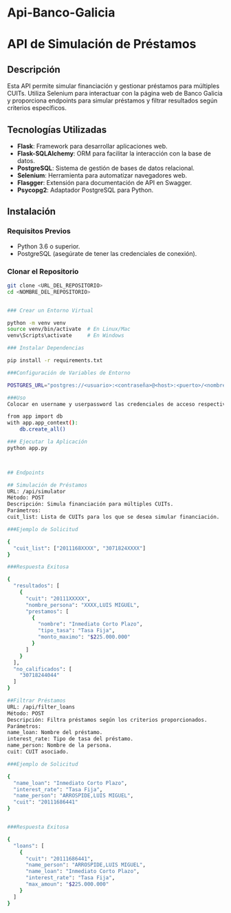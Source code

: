 # Api-Banco-Galicia

# API de Simulación de Préstamos

## Descripción

Esta API permite simular financiación y gestionar préstamos para múltiples CUITs. Utiliza Selenium para interactuar con la página web de Banco Galicia y proporciona endpoints para simular préstamos y filtrar resultados según criterios específicos.

## Tecnologías Utilizadas

- **Flask**: Framework para desarrollar aplicaciones web.
- **Flask-SQLAlchemy**: ORM para facilitar la interacción con la base de datos.
- **PostgreSQL**: Sistema de gestión de bases de datos relacional.
- **Selenium**: Herramienta para automatizar navegadores web.
- **Flasgger**: Extensión para documentación de API en Swagger.
- **Psycopg2**: Adaptador PostgreSQL para Python.

## Instalación

### Requisitos Previos

- Python 3.6 o superior.
- PostgreSQL (asegúrate de tener las credenciales de conexión).

### Clonar el Repositorio

```bash
git clone <URL_DEL_REPOSITORIO>
cd <NOMBRE_DEL_REPOSITORIO>


### Crear un Entorno Virtual

python -m venv venv
source venv/bin/activate  # En Linux/Mac
venv\Scripts\activate     # En Windows

### Instalar Dependencias

pip install -r requirements.txt

###Configuración de Variables de Entorno

POSTGRES_URL="postgres://<usuario>:<contraseña>@<host>:<puerto>/<nombre_base_datos>"

###Uso
Colocar en username y userpassword las credenciales de acceso respectivas

from app import db
with app.app_context():
    db.create_all()

### Ejecutar la Aplicación
python app.py



## Endpoints

## Simulación de Préstamos
URL: /api/simulator
Método: POST
Descripción: Simula financiación para múltiples CUITs.
Parámetros:
cuit_list: Lista de CUITs para los que se desea simular financiación.

###Ejemplo de Solicitud

{
  "cuit_list": ["2011168XXXX", "3071824XXXX"]
}

###Respuesta Exitosa

{
  "resultados": [
    {
      "cuit": "20111XXXXX",
      "nombre_persona": "XXXX,LUIS MIGUEL",
      "prestamos": [
        {
          "nombre": "Inmediato Corto Plazo",
          "tipo_tasa": "Tasa Fija",
          "monto_maximo": "$225.000.000"
        }
      ]
    }
  ],
  "no_calificados": [
    "30718244044"
  ]
}

##Filtrar Préstamos
URL: /api/filter_loans
Método: POST
Descripción: Filtra préstamos según los criterios proporcionados.
Parámetros:
name_loan: Nombre del préstamo.
interest_rate: Tipo de tasa del préstamo.
name_person: Nombre de la persona.
cuit: CUIT asociado.

###Ejemplo de Solicitud

{
  "name_loan": "Inmediato Corto Plazo",
  "interest_rate": "Tasa Fija",
  "name_person": "ARROSPIDE,LUIS MIGUEL",
  "cuit": "20111686441"
}


###Respuesta Exitosa

{
  "loans": [
    {
      "cuit": "20111686441",
      "name_person": "ARROSPIDE,LUIS MIGUEL",
      "name_loan": "Inmediato Corto Plazo",
      "interest_rate": "Tasa Fija",
      "max_amoun": "$225.000.000"
    }
  ]
}
